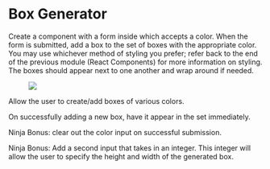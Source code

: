 <h1 class="text-center">Box Generator</h1>
<p>Create a component with a form inside which accepts a color. When the form is submitted, add a box to the set of boxes with the appropriate color. You may use whichever method of styling you prefer; refer back to the end of the previous module (React Components) for more information on styling. The boxes should appear next to one another and wrap around if needed.</p>
<figure><img src="https://s3.amazonaws.com/General_V88/boomyeah2015/codingdojo/curriculum/content/chapter/box-generator-assignment.png"></figure>


 <p>
     Allow the user to create/add boxes of various colors.
 </p>
 <p>
     On successfully adding a new box, have it appear in the set immediately.
 </p>
 <p>
     Ninja Bonus: clear out the color input on successful submission.
 </p>
 <p>
     Ninja Bonus: Add a second input that takes in an integer. This integer will allow the user to specify the height and width of the generated box.
 </p>